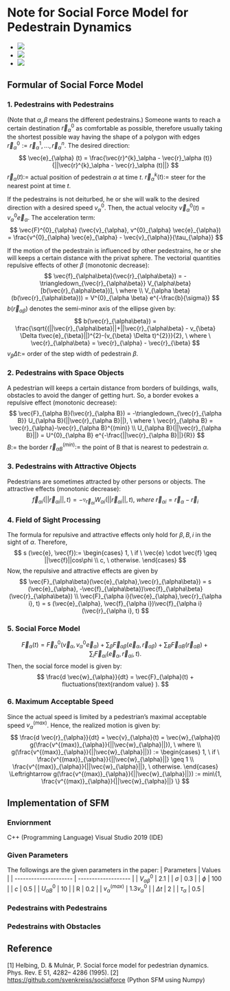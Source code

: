 # Note for Social Force Model for Pedestrain Dynamics
- <img src="https://latex.codecogs.com/gif.latex?O_t=\text { Onset event at time bin } t " /> 
- <img src="https://latex.codecogs.com/gif.latex?s=\text { sensor reading }  " /> 
- <img src="https://latex.codecogs.com/gif.latex?P(s | O_t )=\text { Probability of a sensor reading value when sleep onset is observed at a time bin } t " />
## Formular of Social Force Model
### 1. Pedestrains with Pedestrains
(Note that $\alpha, \beta$ means the different pedestrains.)
Someone wants to reach a certain destination $\vec{r}^{0}_\alpha$ as comfortable as possible, therefore usually taking the shortest possible way having the shape of a polygon with edges $\vec{r}^{0}_\alpha := \vec{r}^{1}_\alpha, ..., \vec{r}^{n}_\alpha.$ The desired direction:  
$$
\vec{e}_{\alpha} (t) = \frac{\vec{r}^{k}_\alpha - \vec{r}_\alpha (t)}{||\vec{r}^{k}_\alpha - \vec{r}_\alpha (t)||}
$$
$\vec{r}_\alpha (t) :=$ actual position of pedestrain $\alpha$ at time $t$.
$\vec{r}^{k}_\alpha (t) :=$ steer for the nearest point at time $t$.

If the pedestrains is not deiturbed, he or she will walk to the desired direction with a desired speed $v^{0}_{\alpha}$. Then, the actual velocity $\vec{v}^{0}_{\alpha}(t) = v^{0}_{\alpha} \vec{e}_{\alpha}$. The acceleration term:
$$
\vec{F}^{0}_{\alpha} (\vec{v}_{\alpha}, v^{0}_{\alpha} \vec{e}_{\alpha}) = \frac{v^{0}_{\alpha} \vec{e}_{\alpha} - \vec{v}_{\alpha}}{\tau_{\alpha}}
$$

If the motion of the pedestrain is influenced by other pedestrains, he or she will keeps a certain distance with the privat sphere. The vectorial quantities repulsive effects of other $\beta$ (monotonic decrease):
$$
\vec{f}_{\alpha\beta}(\vec{r}_{\alpha\beta}) = -\triangledown_{\vec{r}_{\alpha\beta}} V_{\alpha\beta}[b(\vec{r}_{\alpha\beta})], \ where
\\
V_{\alpha \beta}(b(\vec{r}_{\alpha\beta})) = V^{0}_{\alpha \beta} e^{-\frac{b}{\sigma}}
$$
$b(\vec{r}_{\alpha\beta})$ denotes the semi-minor axis of the ellipse given by:
$$
b(\vec{r}_{\alpha\beta}) = \frac{\sqrt{(||\vec{r}_{\alpha\beta}||+||\vec{r}_{\alpha\beta} - v_{\beta} \Delta t\vec{e}_{\beta}||)^{2}-(v_{\beta} \Delta t)^{2}}}{2}, \ where \ \vec{r}_{\alpha\beta} = \vec{r}_{\alpha} - \vec{r}_{\beta} 
$$
$v_{\beta} \Delta t :=$ order of the step width of pedestrain $\beta$.
### 2. Pedestrains with Space Objects
A pedestrian will keeps a certain distance from borders of buildings, walls, obstacles to avoid the danger of getting hurt. So, a border evokes a repulsive effect (monotonic decrease):
$$
\vec{F}_{\alpha B}(\vec{r}_{\alpha B}) = -\triangledown_{\vec{r}_{\alpha B}} U_{\alpha B}(||\vec{r}_{\alpha B}||), \ where \ \vec{r}_{\alpha B} = \vec{r}_{\alpha}-\vec{r}_{\alpha B}^{(min)}
\\
U_{\alpha B}(||\vec{r}_{\alpha B}||) = U^{0}_{\alpha B} e^{-\frac{||\vec{r}_{\alpha B}||}{R}}
$$
$B :=$ the border
$\vec{r}_{\alpha B}^{(min)} :=$ the point of B that is nearest to pedestrain $\alpha$. 

### 3. Pedestrains with Attractive Objects
Pedestrians are sometimes attracted by other persons or objects. The attractive effects (monotonic decrease):
$$
\vec{f}_{\alpha i}(||\vec{r}_{\alpha i}||, t) = -\triangledown_{\vec{r}_{\alpha i}} W_{\alpha i}(||\vec{r}_{\alpha i}||, t), \ where \ \vec{r}_{\alpha i} = \vec{r}_{\alpha}-\vec{r}_{i}
$$

### 4. Field of Sight Processing
The formula for repulsive and attractive effects only hold for $\beta, B, i$ in the sight of $\alpha$. Therefore,
$$
s (\vec{e}, \vec{f}):=
\begin{cases}
1, \ if \ \vec{e} \cdot \vec{f} \geq ||\vec{f}||cos\phi \\
c, \ otherwise.
\end{cases}
$$
Now, the repulsive and attractive effects are given by
$$
\vec{F}_{\alpha\beta}(\vec{e}_{\alpha},\vec{r}_{\alpha\beta}) = s (\vec{e}_{\alpha}, -\vec{f}_{\alpha\beta})\vec{f}_{\alpha\beta}(\vec{r}_{\alpha\beta}) 
\\
\vec{F}_{\alpha i}(\vec{e}_{\alpha},\vec{r}_{\alpha i}, t) = s (\vec{e}_{\alpha}, \vec{f}_{\alpha i})\vec{f}_{\alpha i}(\vec{r}_{\alpha i}, t) 
$$

### 5. Social Force Model
$$
\vec{F}_{\alpha}(t) = \vec{F}^{0}_{\alpha}(\vec{v}_{\alpha}, v^{0}_{\alpha} \vec{e}_{\alpha}) + \sum_{\beta} \vec{F}_{\alpha\beta}(\vec{e}_{\alpha},\vec{r}_{\alpha\beta})+ \sum_{B}\vec{F}_{\alpha B}(\vec{r}_{\alpha B}) + \sum_{i}\vec{F}_{\alpha i}(\vec{e}_{\alpha},\vec{r}_{\alpha i}, t).
$$
Then, the social force model is given by:
$$
\frac{d \vec{w}_{\alpha}}{dt} = \vec{F}_{\alpha}(t) + fluctuations(\text{random value} ).
$$
### 6. Maximum Acceptable Speed
Since the actual speed is limited by a pedestrian’s maximal acceptable speed $v^{(max)}_{\alpha}$. Hence, the realized motion is given by:
$$
\frac{d \vec{r}_{\alpha}}{dt} = \vec{v}_{\alpha}(t) = \vec{w}_{\alpha}(t) g(\frac{v^{(max)}_{\alpha}}{||\vec{w}_{\alpha}||}), \ where \\
g(\frac{v^{(max)}_{\alpha}}{||\vec{w}_{\alpha}||}) := \begin{cases}
1, \ if \ \frac{v^{(max)}_{\alpha}}{||\vec{w}_{\alpha}||} \geq 1 \\
\frac{v^{(max)}_{\alpha}}{||\vec{w}_{\alpha}||}, \ otherwise.
\end{cases}
\Leftrightarrow g(\frac{v^{(max)}_{\alpha}}{||\vec{w}_{\alpha}||}) := min\{1, \frac{v^{(max)}_{\alpha}}{||\vec{w}_{\alpha}||} \}
$$
## Implementation of SFM
### Enviornment
C++ (Programming Language)
Visual Studio 2019 (IDE)
### Given Parameters
The followings are the given parameters in the paper:
| Parameters            | Values              |
| --------------------- | ------------------- |
| $V^{0}_{\alpha\beta}$ | 2.1                 |
| $\sigma$              | 0.3                 |
| $\phi$                | 100                 |
| $c$                   | 0.5                 |
| $U^{0}_{\alpha B}$    | 10                  |
| R                     | 0.2                 |
| $v^{(max)}_{\alpha}$  | $1.3v^{0}_{\alpha}$ |
| $\Delta t$            | 2                   |
| $\tau_{\alpha}$       | 0.5                 |

### Pedestrains with Pedestrains


### Pedestrains with Obstacles


## Reference
[1] Helbing, D. & Mulnár, P. Social force model for pedestrian dynamics. Phys. Rev. E 51, 4282– 4286 (1995).
[2] https://github.com/svenkreiss/socialforce (Python SFM using Numpy)

